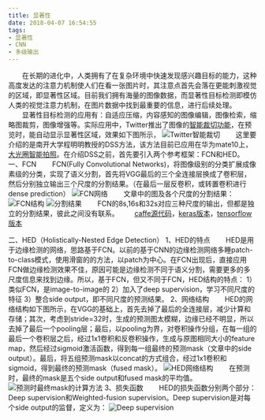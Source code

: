```yaml
---
title: 显著性
date: 2018-04-07 16:54:55
tags:
- 显著性
- CNN
- 多级输出
---
```

&emsp;&emsp;在长期的进化中，人类拥有了在复杂环境中快速发现感兴趣目标的能力，这种高度发达的注意力机制使人们在看一张图片时，其注意点首先会落在更能刺激视觉的区域，即显著性区域。目前我们拥有海量的图像数据，而显著性目标检测即模仿人类的视觉注意力机制，在图片数据中找到最重要的信息，进行后续处理。  
&emsp;&emsp;显著性目标检测的应用有：自适应压缩，内容感知的图像编辑，图像检索，缩略图裁剪，图像增强等。实际应用中，Twitter推出了图像的[智能裁切功能](https://blog.twitter.com/engineering/en_us/topics/infrastructure/2018/Smart-Auto-Cropping-of-Images.html)，在预览时，能自动显示显著性区域，效果如下图所示，
  ![](/images/智能裁切.png "Twitter智能裁切")
&emsp;&emsp;这里要介绍的是南开大学程明明教授的DSS方法，该方法目前已应用在华为mate10上，[大光圈智能拍照](http://news.nankai.edu.cn/nkyw/system/2017/12/24/000362595.shtml)。在介绍DSS之前，首先要引入两个参考框架：FCN和HED。
一、FCN
&emsp;&emsp;FCN(Fully Convolutional Networks)，将图像级别的分类扩展成像素级的分类，实现了语义分割，首先将VGG最后的三个全连接层换成了卷积层，然后分别独立输出三个尺度的分割结果。（在最后一层反卷积，或转置卷积进行dense prediction）
![](/images/fcn_vgg.png "FCN网络")
&emsp;&emsp;文章中的图及各个尺度的分割结果：
![](/images/FCN.png "FCN结构") 
![](/images/分割结果.png "分割结果")
&emsp;&emsp;FCN的8s,16s和32s对应三种尺度的输出，但都是独立的分割结果，彼此之间没有联系。
&emsp;&emsp;[caffe源代码](https://github.com/shelhamer/fcn.berkeleyvision.org)，[keras版本](https://github.com/aurora95/Keras-FCN)，[tensorflow版本](https://github.com/MarvinTeichmann/tensorflow-fcn)

二、HED（Holistically-Nested Edge Detection）
1、HED的特点
&emsp;&emsp;HED是用于边缘检测的网络，思路基于FCN。以前的基于CNN的边缘检测网络多睡patch-to-class模式，使用滑窗的的方法，以patch为中心。在FCN出现后，直接应用FCN做边缘检测效果不佳，原因可能是边缘检测不同于语义分割，需要更多的多尺度信息来找到边缘。所以，基于FCN，但又不同于FCN，HED结构的特点：
1）类似FCN，是image-to-image的
2）加入了deep supervision，学习不同尺度的特征
3）整合side output，即不同尺度的预测结果。
2、网络结构
&emsp;&emsp;HED的网络结构如下图所示，在VGG的基础上，首先去掉了最后的全连接层，减少计算和存储；其次，考虑到stride=32时，生成的预测图太模糊，边缘已经不明显，所以去掉了最后一个pooling层；最后，以pooling为界，对卷积操作分组，在每一组的最后一个卷积层之后，经过1x1卷积和反卷积操作，生成与原图相同大小的feature map，然后经过sigmoid激活函数，得到每一组最终的预测mask（文章中的side output）。最后，将五组预测mask以concat的方式组合，经过1x1卷积和sigmoid，得到最终的预测mask（fused mask）。
![](/images/hed_vgg.png "HED网络结构")
&emsp;&emsp;在预测时，最终的mask是五个side output和fused mask的平均值。 
![](/images/final_predict.png "预测时最终mask的计算方法")
3、损失函数
&emsp;&emsp;HED的损失函数分别两个部分：Deep supervision和Weighted-fusion supervision。Deep supervision是对每个side output的监督，定义为：
![](/images/deep_supervision.png "Deep supervision")